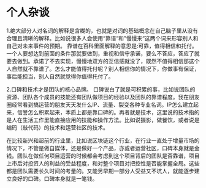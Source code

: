 # 个人杂谈

1.绝大部分人对名词的解释是含糊的，也就是对词的基础概念在自己脑子里从没有合理且清晰的解释。比如说很多人会使用“靠谱“和”慢慢来“这两个词来形容别人和自己对未来事件的预期。
靠谱在百科里面解释的意思是:可靠，值得相信和托付。一个人要想达到前面的条件那就要做到，重视和信守承诺，要么不答应，答应了就要去做到。承诺了不去实现，慢慢地双方的互信感就没了，既然不值得相信那这个人自然就不靠谱了。怎么才能值得托付呢？别人相信你的情况下，你做事有保证，事后能担当，别人自然就觉得你值得托付了。

2.口碑和技术才是团队的核心品牌。 口碑说白了就是可积累的事，比如说团队的资源、团队各个成员的技能还有团队做项目的经验以及团队的靠谱程度。我在朋友圈经常看到搞运营的朋友天天发什么IP、流量、裂变各种专业名词。IP怎么建立起来，信誉怎么积累起来，本质上都是靠口碑的。再者就是技术，这里说的技术指的是人在生活工作里能直接应用的技能和操作方法。比如说摄影，做餐饮，或者说是编码（敲代码）的技术和运营社区的技术。

在比较新兴和超前的行业里，比如说区块链这个行业，在行业一直处于增量市场的情况下，不管是做自媒体，还是做好一个产品，亦或者运营社区，口碑本身就是金钱。团队在做任何项目运营的时候都会考虑到这个项目背后的团队是否靠谱，项目上市后对投资人的利益的受益程度，和对整个项目对把控性是否能掌握全局。这些都是团队需要长久时间的考量的。又能另早期一部分人受益又不坑人，就能逐步建立良好的口碑。口碑本身就是一笔钱。

